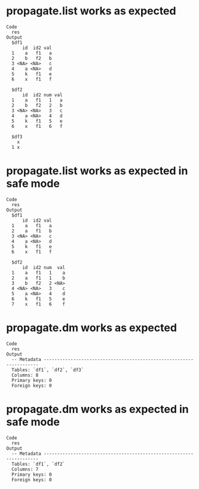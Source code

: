 # propagate.list works as expected

    Code
      res
    Output
      $df1
          id  id2 val
      1    a   f1   a
      2    b   f2   b
      3 <NA> <NA>   c
      4    a <NA>   d
      5    k   f1   e
      6    x   f1   f
      
      $df2
          id  id2 num val
      1    a   f1   1   a
      2    b   f2   2   b
      3 <NA> <NA>   3   c
      4    a <NA>   4   d
      5    k   f1   5   e
      6    x   f1   6   f
      
      $df3
        x
      1 x
      

# propagate.list works as expected in safe mode

    Code
      res
    Output
      $df1
          id  id2 val
      1    a   f1   a
      2    a   f1   b
      3 <NA> <NA>   c
      4    a <NA>   d
      5    k   f1   e
      6    x   f1   f
      
      $df2
          id  id2 num  val
      1    a   f1   1    a
      2    a   f1   1    b
      3    b   f2   2 <NA>
      4 <NA> <NA>   3    c
      5    a <NA>   4    d
      6    k   f1   5    e
      7    x   f1   6    f
      

# propagate.dm works as expected

    Code
      res
    Output
      -- Metadata --------------------------------------------------------------------
      Tables: `df1`, `df2`, `df3`
      Columns: 8
      Primary keys: 0
      Foreign keys: 0

# propagate.dm works as expected in safe mode

    Code
      res
    Output
      -- Metadata --------------------------------------------------------------------
      Tables: `df1`, `df2`
      Columns: 7
      Primary keys: 0
      Foreign keys: 0

